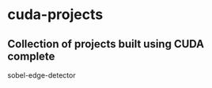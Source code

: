 # cuda-projects
Collection of projects built using CUDA </br>
complete</br>
---------------
sobel-edge-detector </br>

